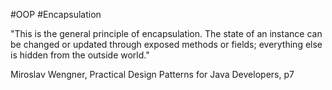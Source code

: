 #OOP #Encapsulation

"This is the general principle of encapsulation. The state of an instance can be changed or updated through exposed methods or fields; everything else is hidden from the outside world."

Miroslav Wengner, Practical Design Patterns for Java Developers, p7